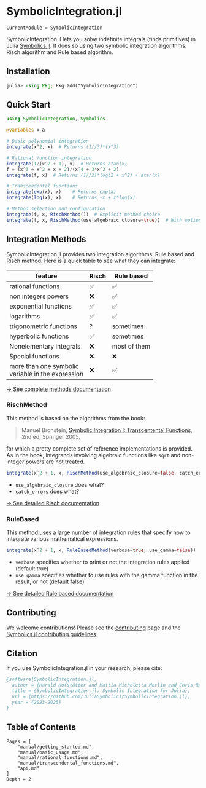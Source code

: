 # SymbolicIntegration.jl

```@meta
CurrentModule = SymbolicIntegration
```

SymbolicIntegration.jl lets you solve indefinite integrals (finds primitives) in Julia [Symbolics.jl](https://docs.sciml.ai/Symbolics/stable/). It does so using two symbolic integration algorithms: Risch algorithm and Rule based algorithm.

## Installation

```julia
julia> using Pkg; Pkg.add("SymbolicIntegration")
```

## Quick Start

```julia
using SymbolicIntegration, Symbolics

@variables x a

# Basic polynomial integration
integrate(x^2, x)  # Returns (1//3)*(x^3)

# Rational function integration
integrate(1/(x^2 + 1), x)  # Returns atan(x)
f = (x^3 + x^2 + x + 2)/(x^4 + 3*x^2 + 2)
integrate(f, x)  # Returns (1//2)*log(2 + x^2) + atan(x)

# Transcendental functions
integrate(exp(x), x)    # Returns exp(x)
integrate(log(x), x)    # Returns -x + x*log(x)

# Method selection and configuration
integrate(f, x, RischMethod())  # Explicit method choice
integrate(f, x, RischMethod(use_algebraic_closure=true))  # With options
```


## Integration Methods

SymbolicIntegration.jl provides two integration algorithms: Rule based and Risch method. Here is a quick table to see what they can integrate:

feature | Risch | Rule based
--------|-------|-----------
rational functions | ✅ | ✅
non integers powers | ❌ | ✅
exponential functions | ✅ | ✅
logarithms  | ✅ | ✅
trigonometric functions | ? | sometimes
hyperbolic functions  | ✅ | sometimes
Nonelementary integrals | ❌ | most of them
Special functions | ❌ | ❌
more than one symbolic<br> variable in the expression  | ❌ | ✅

[→ See complete methods documentation](methods/overview.md)

### RischMethod
This method is based on the algorithms from the book:

> Manuel Bronstein, [Symbolic Integration I: Transcentental Functions](https://link.springer.com/book/10.1007/b138171), 2nd ed, Springer 2005,

for which a pretty complete set of reference implementations is provided. As in the book, integrands involving algebraic functions like `sqrt` and non-integer powers are not treated.

```julia
integrate(x^2 + 1, x, RischMethod(use_algebraic_closure=false, catch_errors=true))
```
- `use_algebraic_closure` does what?
- `catch_errors` does what?

[→ See detailed Risch documentation](risch.md)

### RuleBased
This method uses a large number of integration rules that specify how to integrate various mathematical expressions.

```julia
integrate(x^2 + 1, x, RuleBasedMethod(verbose=true, use_gamma=false))
```
- `verbose` specifies whether to print or not the integration rules applied (default true)
- `use_gamma` specifies whether to use rules with the gamma function in the result, or not (default false)

[→ See detailed Rule based documentation](methods/rulebased.md)

## Contributing

We welcome contributions! Please see the [contributing](manual/contributing.md) page and the [Symbolics.jl contributing guidelines](https://docs.sciml.ai/Symbolics/stable/contributing/).

## Citation

If you use SymbolicIntegration.jl in your research, please cite:

```bibtex
@software{SymbolicIntegration.jl,
  author = {Harald Hofstätter and Mattia Micheletta Merlin and Chris Rackauckas},,
  title = {SymbolicIntegration.jl: Symbolic Integration for Julia},
  url = {https://github.com/JuliaSymbolics/SymbolicIntegration.jl},
  year = {2023-2025}
}
```

## Table of Contents

```@contents
Pages = [
    "manual/getting_started.md",
    "manual/basic_usage.md", 
    "manual/rational_functions.md",
    "manual/transcendental_functions.md",
    "api.md"
]
Depth = 2
```

